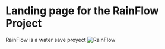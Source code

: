 # Landing page for the RainFlow Project
RainFlow is a water save proyect
![RainFlow](https://rainflow.netlify.app/)
